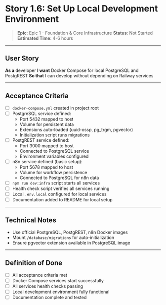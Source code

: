 # Story 1.6: Set Up Local Development Environment

> **Epic**: Epic 1 - Foundation & Core Infrastructure
> **Status**: Not Started
> **Estimated Time**: 4-6 hours

---

## User Story

**As a** developer
**I want** Docker Compose for local PostgreSQL and PostgREST
**So that** I can develop without depending on Railway services

---

## Acceptance Criteria

- [ ] `docker-compose.yml` created in project root
- [ ] PostgreSQL service defined:
  - Port 5432 mapped to host
  - Volume for persistent data
  - Extensions auto-loaded (uuid-ossp, pg_trgm, pgvector)
  - Initialization script runs migrations
- [ ] PostgREST service defined:
  - Port 3000 mapped to host
  - Connected to PostgreSQL service
  - Environment variables configured
- [ ] n8n service defined (basic setup):
  - Port 5678 mapped to host
  - Volume for workflow persistence
  - Connected to PostgreSQL for n8n data
- [ ] `npm run dev:infra` script starts all services
- [ ] Health check script verifies all services running
- [ ] Local `.env.local` configured for local services
- [ ] Documentation added to README for local setup

---

## Technical Notes

- Use official PostgreSQL, PostgREST, n8n Docker images
- Mount `/database/migrations` for auto-initialization
- Ensure pgvector extension available in PostgreSQL image

---

## Definition of Done

- [ ] All acceptance criteria met
- [ ] Docker Compose services start successfully
- [ ] All services health checks passing
- [ ] Local development environment fully functional
- [ ] Documentation complete and tested
